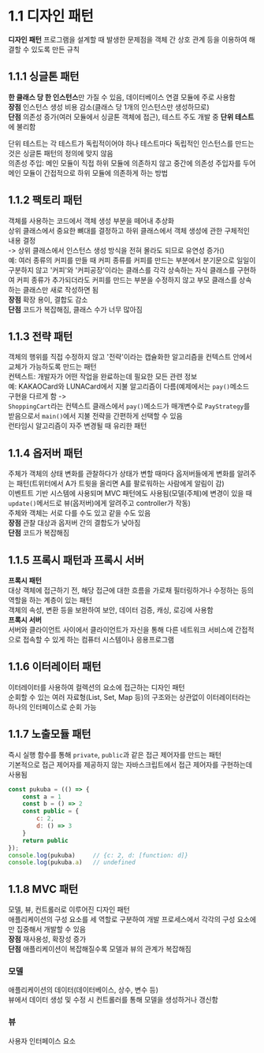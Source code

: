 # 1.1 디자인 패턴
**디자인 패턴** 프로그램을 설계할 때 발생한 문제점을 객체 간 상호 관계 등을 이용하여 해결할 수 있도록 만든 규칙

## 1.1.1 싱글톤 패턴
**한 클래스 당 한 인스턴스**만 가질 수 있음, 데이터베이스 연결 모듈에 주로 사용함   
**장점** 인스턴스 생성 비용 감소(클래스 당 1개의 인스턴스만 생성하므로)   
**단점** 의존성 증가(여러 모듈에서 싱글톤 객체에 접근), 테스트 주도 개발 중 **단위 테스트**에 불리함   

단위 테스트는 각 테스트가 독립적이어야 하나 테스트마다 독립적인 인스턴스를 만드는 것은 싱글톤 패턴의 정의에 맞지 않음   
의존성 주입: 메인 모듈이 직접 하위 모듈에 의존하지 않고 중간에 의존성 주입자를 두어 메인 모듈이 간접적으로 하위 모듈에 의존하게 하는 방법

## 1.1.2 팩토리 패턴
객체를 사용하는 코드에서 객체 생성 부분을 떼어내 추상화   
상위 클래스에서 중요한 뼈대를 결정하고 하위 클래스에서 객체 생성에 관한 구체적인 내용 결정   
-> 상위 클래스에서 인스턴스 생성 방식을 전혀 몰라도 되므로 유연성 증가()   
예: 여러 종류의 커피를 만들 때 커피 종류를 커피를 만드는 부분에서 분기문으로 일일이 구분하지 않고 '커피'와 '커피공장'이라는 클래스를 각각 상속하는 자식 클래스를 구현하여 커피 종류가 추가되더라도 커피를 만드는 부분을 수정하지 않고 부모 클래스를 상속하는 클래스만 새로 작성하면 됨   
**장점** 확장 용이, 결합도 감소   
**단점** 코드가 복잡해짐, 클래스 수가 너무 많아짐

## 1.1.3 전략 패턴
객체의 행위를 직접 수정하지 않고 '전략'이라는 캡슐화한 알고리즘을 컨텍스트 안에서 교체가 가능하도록 만드는 패턴   
컨텍스트: 개발자가 어떤 작업을 완료하는데 필요한 모든 관련 정보   
예: KAKAOCard와 LUNACard에서 지불 알고리즘이 다름(예제에서는 `pay()`메소드 구현을 다르게 함 ->   
`ShoppingCart`라는 컨텍스트 클래스에서 `pay()`메소드가 매개변수로 `PayStrategy`를 받음으로서 `main()`에서 지불 전략을 간편하게 선택할 수 있음   
런타임시 알고리즘이 자주 변경될 때 유리한 패턴

## 1.1.4 옵저버 패턴
주체가 객체의 상태 변화를 관찰하다가 상태가 변할 때마다 옵저버들에게 변화를 알려주는 패턴(트위터에서 A가 트윗을 올리면 A를 팔로워하는 사람에게 알림이 감)   
이벤트트 기반 시스템에 사용되며 MVC 패턴에도 사용됨(모델(주체)에 변경이 있을 때 `update()`메서드로 뷰(옵저버)에게 알려주고 controller가 작동)   
주체와 객체는 서로 다를 수도 있고 같을 수도 있음   
**장점** 관찰 대상과 옵저버 간의 결합도가 낮아짐   
**단점** 코드가 복잡해짐

## 1.1.5 프록시 패턴과 프록시 서버
**프록시 패턴**   
대상 객체에 접근하기 전, 해당 접근에 대한 흐름을 가로채 필터링하거나 수정하는 등의 역할을 하는 계층이 있는 패턴   
객체의 속성, 변환 등을 보완하여 보안, 데이터 검증, 캐싱, 로깅에 사용함   
**프록시 서버**   
서버와 클라이언트 사이에서 클라이언트가 자신을 통해 다른 네트워크 서비스에 간접적으로 접속할 수 있게 하는 컴퓨터 시스템이나 응용프로그램   

## 1.1.6 이터레이터 패턴
이터레이터를 사용하여 컬렉션의 요소에 접근하는 디자인 패턴   
순회할 수 있는 여러 자료형(List, Set, Map 등)의 구조와는 상관없이 이터레이터라는 하나의 인터페이스로 순회 가능   

## 1.1.7 노출모듈 패턴
즉시 실행 함수를 통해 `private`, `public`과 같은 접근 제어자를 만드는 패턴   
기본적으로 접근 제어자를 제공하지 않는 자바스크립트에서 접근 제어자를 구현하는데 사용됨   
```javascript
const pukuba = (() => {
    const a = 1
    const b = () => 2
    const public = {
        c: 2,
        d: () => 3
    }
    return public
});
console.log(pukuba)     // {c: 2, d: [function: d]}
console.log(pukuba.a)   // undefined
```

## 1.1.8 MVC 패턴
모델, 뷰, 컨트롤러로 이루어진 디자인 패턴   
애플리케이션의 구성 요소를 세 역할로 구분하여 개발 프로세스에서 각각의 구성 요소에만 집중해서 개발할 수 있음   
**장점** 재사용성, 확장성 증가   
**단점** 애플리케이션이 복잡해질수록 모델과 뷰의 관계가 복잡해짐   
### 모델
애플리케이션의 데이터(데이터베이스, 상수, 변수 등)   
뷰에서 데이터 생성 및 수정 시 컨트롤러를 통해 모델을 생성하거나 갱신함   
### 뷰
사용자 인터페이스 요소   
